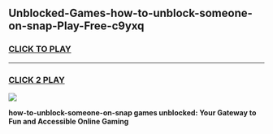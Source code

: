 
## Unblocked-Games-how-to-unblock-someone-on-snap-Play-Free-c9yxq
<h3>
<a href="https://premium76.site?title=how-to-unblock-someone-on-snap&ref=12A">CLICK TO PLAY</a></h3>
<hr>

<h3>
<a href="https://premium76.site?title=how-to-unblock-someone-on-snap&ref=12A">CLICK 2 PLAY</a>
  
</h3>

<a href="https://premium76.site?title=how-to-unblock-someone-on-snap&ref=12A"><img src="https://clearcache.store/games.png"></a>


**how-to-unblock-someone-on-snap games unblocked: Your Gateway to Fun and Accessible Online Gaming**
